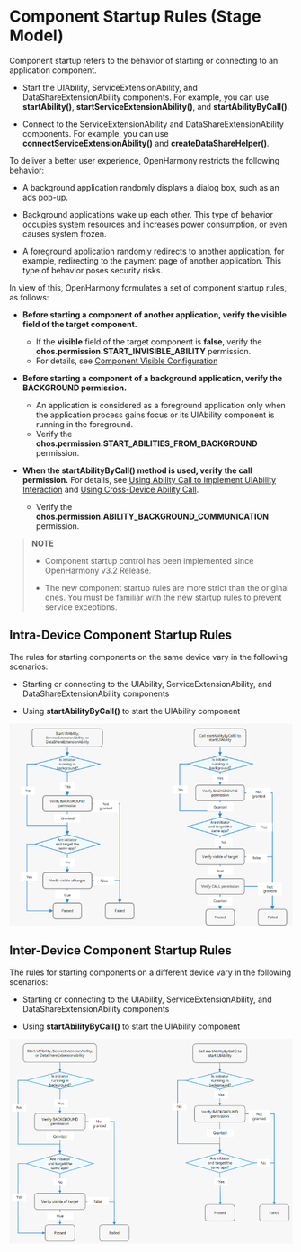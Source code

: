 # Component Startup Rules (Stage Model)


Component startup refers to the behavior of starting or connecting to an application component.


- Start the UIAbility, ServiceExtensionAbility, and DataShareExtensionAbility components. For example, you can use **startAbility()**, **startServiceExtensionAbility()**, and **startAbilityByCall()**.

- Connect to the ServiceExtensionAbility and DataShareExtensionAbility components. For example, you can use **connectServiceExtensionAbility()** and **createDataShareHelper()**.


To deliver a better user experience, OpenHarmony restricts the following behavior:


- A background application randomly displays a dialog box, such as an ads pop-up.

- Background applications wake up each other. This type of behavior occupies system resources and increases power consumption, or even causes system frozen.

- A foreground application randomly redirects to another application, for example, redirecting to the payment page of another application. This type of behavior poses security risks.


In view of this, OpenHarmony formulates a set of component startup rules, as follows:


- **Before starting a component of another application, verify the visible field of the target component.**
  - If the **visible** field of the target component is **false**, verify the **ohos.permission.START_INVISIBLE_ABILITY** permission.
  - For details, see [Component Visible Configuration](../quick-start/module-configuration-file.md#abilities-tag)

- **Before starting a component of a background application, verify the BACKGROUND permission.**
  - An application is considered as a foreground application only when the application process gains focus or its UIAbility component is running in the foreground.
  - Verify the **ohos.permission.START_ABILITIES_FROM_BACKGROUND** permission.

- **When the startAbilityByCall() method is used, verify the call permission.** For details, see [Using Ability Call to Implement UIAbility Interaction](uiability-intra-device-interaction.md#using-ability-call-to-implement-uiability-interaction) and [Using Cross-Device Ability Call](hop-multi-device-collaboration.md#using-cross-device-ability-call).
  - Verify the **ohos.permission.ABILITY_BACKGROUND_COMMUNICATION** permission.


> **NOTE**
>
> - Component startup control has been implemented since OpenHarmony v3.2 Release.
>
> - The new component startup rules are more strict than the original ones. You must be familiar with the new startup rules to prevent service exceptions. 


## Intra-Device Component Startup Rules

  The rules for starting components on the same device vary in the following scenarios:

- Starting or connecting to the UIAbility, ServiceExtensionAbility, and DataShareExtensionAbility components

- Using **startAbilityByCall()** to start the UIAbility component

![startup-rule](figures/component-startup-inner-stage.png)


## Inter-Device Component Startup Rules

  The rules for starting components on a different device vary in the following scenarios:

- Starting or connecting to the UIAbility, ServiceExtensionAbility, and DataShareExtensionAbility components

- Using **startAbilityByCall()** to start the UIAbility component

![component-startup-rules](figures/component-startup-inter-stage.png)

 <!--no_check--> 
